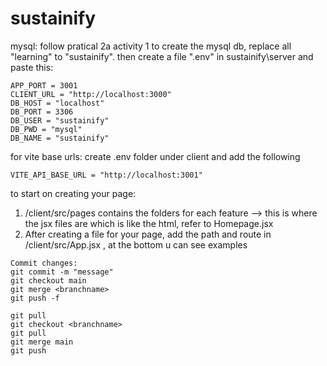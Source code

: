 # sustainify

mysql: follow pratical 2a activity 1 to create the mysql db, replace all "learning" to "sustainify".
then create a file ".env" in sustainify\server and paste this:

```
APP_PORT = 3001
CLIENT_URL = "http://localhost:3000"
DB_HOST = "localhost"
DB_PORT = 3306
DB_USER = "sustainify"
DB_PWD = "mysql"
DB_NAME = "sustainify"
```

for vite base urls:
create .env folder under client and add the following
```
VITE_API_BASE_URL = "http://localhost:3001"
```

to start on creating your page:
1. /client/src/pages contains the folders for each feature
--> this is where the jsx files are which is like the html, refer to Homepage.jsx
2. After creating a file for your page, add the path and route in /client/src/App.jsx , at the bottom u can see examples


```
Commit changes:
git commit -m "message"
git checkout main
git merge <branchname>
git push -f

git pull
git checkout <branchname>
git pull
git merge main
git push
```